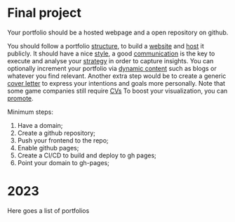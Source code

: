 # Final project

Your portfolio should be a hosted webpage and a open repository on github.

You should follow a portfolio [structure](../03-structure/README.md), to build a [website](../07-frontend/README.md) and [host](portfolio/10-hosting/README.md) it publicly. It should have a nice [style](../05-style/README.md), a good [communication](../04-communication/README.md) is the key to execute and analyse your [strategy](../06-strategy/README.md) in order to capture insights. You can optionally increment your portfolio via [dynamic content](portfolio/11-dynamic/README.md) such as blogs or whatever you find relevant. Another extra step would be to create a generic [cover letter](portfolio/13-cover-letter/README.md) to express your intentions and goals more personally. Note that some game companies still require [CVs](portfolio/14-cv/README.md) To boost your visualization, you can [promote](portfolio/12-promoting/README.md).

Minimum steps:
1. Have a domain;
2. Create a github repository;
3. Push your frontend to the repo;
4. Enable github pages;
5. Create a CI/CD to build and deploy to gh pages;
6. Point your domain to gh-pages;

# 2023

Here goes a list of portfolios
